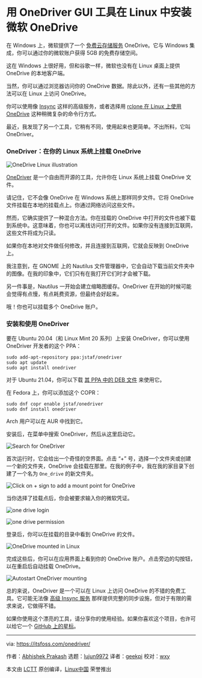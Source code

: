 [#]: subject: (Mount Microsoft OneDrive in Linux With OneDriver GUI Tool)
[#]: via: (https://itsfoss.com/onedriver/)
[#]: author: (Abhishek Prakash https://itsfoss.com/author/abhishek/)
[#]: collector: (lujun9972)
[#]: translator: (geekpi)
[#]: reviewer: (wxy)
[#]: publisher: (wxy)
[#]: url: (https://linux.cn/article-13681-1.html)

用 OneDriver GUI 工具在 Linux 中安装微软 OneDrive
======

在 Windows 上，微软提供了一个 [免费云存储服务][1] OneDrive。它与 Windows 集成，你可以通过你的微软账户获得 5GB 的免费存储空间。

这在 Windows 上很好用，但和谷歌一样，微软也没有在 Linux 桌面上提供 OneDrive 的本地客户端。

当然，你可以通过浏览器访问你的 OneDrive 数据。除此以外，还有一些其他的方法可以在 Linux 上访问 OneDrive。

你可以使用像 [Insync][2] 这样的高级服务，或者选择用 [rclone 在 Linux 上使用 OneDrive][3] 这种稍微复杂的命令行方式。

最近，我发现了另一个工具，它稍有不同，使用起来也更简单。不出所料，它叫 OneDriver。

### OneDriver：在你的 Linux 系统上挂载 OneDrive

![OneDrive Linux illustration][4]

[OneDriver][5] 是一个自由而开源的工具，允许你在 Linux 系统上挂载 OneDrive 文件。

请记住，它不会像 OneDrive 在 Windows 系统上那样同步文件。它将 OneDrive 文件挂载在本地的挂载点上。你通过网络访问这些文件。

然而，它确实提供了一种混合方法。你在挂载的 OneDrive 中打开的文件也被下载到系统中。这意味着，你也可以离线访问打开的文件。如果你没有连接到互联网，这些文件将成为只读。

如果你在本地对文件做任何修改，并且连接到互联网，它就会反映到 OneDrive 上。

我注意到，在 GNOME 上的 Nautilus 文件管理器中，它会自动下载当前文件夹中的图像。在我的印象中，它们只有在我打开它们时才会被下载。

另一件事是，Nautilus 一开始会建立缩略图缓存。OneDriver 在开始的时候可能会觉得有点慢，有点耗费资源，但最终会好起来。

哦！你也可以挂载多个 OneDrive 账户。

### 安装和使用 OneDriver

要在 Ubuntu 20.04（和 Linux Mint 20 系列）上安装 OneDriver，你可以使用 OneDriver 开发者的这个 PPA：

```
sudo add-apt-repository ppa:jstaf/onedriver
sudo apt update
sudo apt install onedriver
```

对于 Ubuntu 21.04，你可以下载 [其 PPA 中的 DEB 文件][6] 来使用它。

在 Fedora 上，你可以添加这个 COPR：

```
sudo dnf copr enable jstaf/onedriver
sudo dnf install onedriver
```

Arch 用户可以在 AUR 中找到它。

安装后，在菜单中搜索 OneDriver，然后从这里启动它。

![Search for OneDriver][7]

首次运行时，它会给出一个奇怪的空界面。点击 “+” 号，选择一个文件夹或创建一个新的文件夹，OneDrive 会挂载在那里。在我的例子中，我在我的家目录下创建了一个名为 `One_drive` 的新文件夹。

![Click on + sign to add a mount point for OneDrive][8]

当你选择了挂载点后，你会被要求输入你的微软凭证。

![one drive login][9]

![one drive permission][10]

登录后，你可以在挂载的目录中看到 OneDrive 的文件。

![OneDrive mounted in Linux][11]

完成这些后，你可以在应用界面上看到你的 OneDrive 账户。点击旁边的勾按钮，以在重启后自动挂载 OneDrive。

![Autostart OneDriver mounting][12]

总的来说，OneDriver 是一个可以在 Linux 上访问 OneDrive 的不错的免费工具。它可能无法像 [高级 Insync 服务][13] 那样提供完整的同步设施，但对于有限的需求来说，它做得不错。

如果你使用这个漂亮的工具，请分享你的使用经验。如果你喜欢这个项目，也许可以给它一个 [GitHub 上的星标][5]。

--------------------------------------------------------------------------------

via: https://itsfoss.com/onedriver/

作者：[Abhishek Prakash][a]
选题：[lujun9972][b]
译者：[geekpi](https://github.com/geekpi)
校对：[wxy](https://github.com/wxy)

本文由 [LCTT](https://github.com/LCTT/TranslateProject) 原创编译，[Linux中国](https://linux.cn/) 荣誉推出

[a]: https://itsfoss.com/author/abhishek/
[b]: https://github.com/lujun9972
[1]: https://itsfoss.com/cloud-services-linux/
[2]: https://itsfoss.com/use-onedrive-on-linux/
[3]: https://itsfoss.com/use-onedrive-linux-rclone/
[4]: https://i1.wp.com/itsfoss.com/wp-content/uploads/2021/08/one-drive-linux.png?resize=800%2C450&ssl=1
[5]: https://github.com/jstaf/onedriver
[6]: https://launchpad.net/~jstaf/+archive/ubuntu/onedriver/+packages
[7]: https://i0.wp.com/itsfoss.com/wp-content/uploads/2021/08/search-for-onedriver.png?resize=798%2C214&ssl=1
[8]: https://i2.wp.com/itsfoss.com/wp-content/uploads/2021/08/onedriver-interface.png?resize=745%2C456&ssl=1
[9]: https://i2.wp.com/itsfoss.com/wp-content/uploads/2021/08/one-drive-login.png?resize=470%2C660&ssl=1
[10]: https://i1.wp.com/itsfoss.com/wp-content/uploads/2021/08/one-drive-permission.png?resize=470%2C660&ssl=1
[11]: https://i0.wp.com/itsfoss.com/wp-content/uploads/2021/08/one-drive-mounted-in-linux.png?resize=800%2C491&ssl=1
[12]: https://i0.wp.com/itsfoss.com/wp-content/uploads/2021/08/auto-start-onedriver.png?resize=602%2C499&ssl=1
[13]: https://itsfoss.com/recommends/insync/
